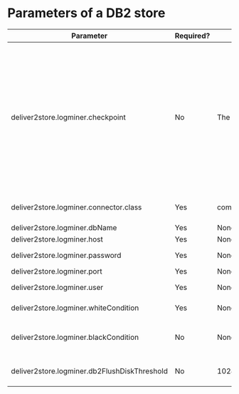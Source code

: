 # Parameters of a DB2 store

| Parameter | Required? | Default value | Description |
|--------------------------------------------------------|------|--------------------------------------------|--------------------------------------------------------------------------------------------------------------------------------------------------------------------------------------------------------------------------------------------------------------------------------------------------------------------------------------|
| deliver2store.logminer.checkpoint | No | The current checkpoint | The start checkpoint. You can specify the start checkpoint at initial startup. <ul><li> If you do not specify the start checkpoint, the initial startup is subject to the latest log sequence number (LSN), and the store starts from the current checkpoint by default. During a restart, the store starts from the previous checkpoint.    <li> If the start checkpoint is specified, it takes effect only for the first start or after the store directory is deleted.     <br> **Note**<br>The specified checkpoint takes effect only for the first start. This value is no longer read when an existing store restarts. </ul> |
| deliver2store.logminer.connector.class | Yes | com.alipay.oms.db2inc.connect.DB2Connector | The package to be loaded into the DB2 database. The value is fixed at com.alipay.oms.db2inc.connect.DB2Connector.  |
| deliver2store.logminer.dbName | Yes | None | The name of the DB2 database.  |
| deliver2store.logminer.host | Yes | None | The address of the DB2 database instance.  |
| deliver2store.logminer.password | Yes | None | The password of the account for accessing the DB2 database.  |
| deliver2store.logminer.port | Yes | None | The port of the DB2 database.  |
| deliver2store.logminer.user | Yes | None | The username of the account for accessing the DB2 database.  |
| deliver2store.logminer.whiteCondition | Yes | None | The whitelist of data to be fetched, in JSON format.  |
| deliver2store.logminer.blackCondition | No | None | The blacklist. Tables in the blacklist will be filtered out.  If no value is specified or the value is set to "", it is considered that no blacklist is configured or the blacklist is invalid.  |
| deliver2store.logminer.db2FlushDiskThreshold | No | 10240 | The boundary value for serializing transactions to disks. When this value is exceeded, transactions are serialized to disks.  |
